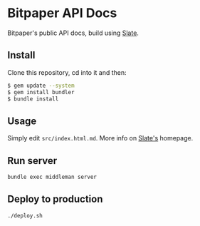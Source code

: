 # Bitpaper API Docs

Bitpaper's public API docs, build using [Slate][slate].

## Install

Clone this repository, cd into it and then:

```bash
$ gem update --system
$ gem install bundler
$ bundle install
```

## Usage

Simply edit `src/index.html.md`. More info on [Slate's][slate] homepage.

## Run server

```bash
bundle exec middleman server
```

## Deploy to production

```bash
./deploy.sh
```

[slate]: https://github.com/slatedocs/slate
